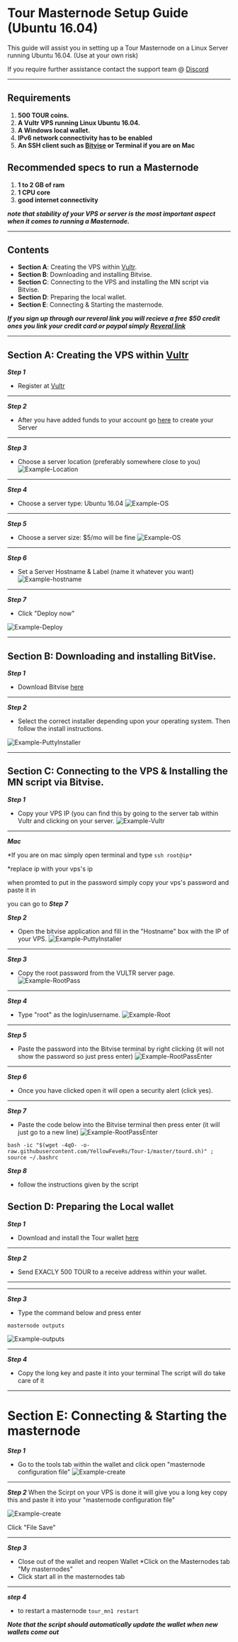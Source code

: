 # Tour Masternode Setup Guide (Ubuntu 16.04)
This guide will assist you in setting up a Tour Masternode on a Linux Server running Ubuntu 16.04. (Use at your own risk)

If you require further assistance contact the support team @ [Discord](https://discord.gg/SeS8hJe)


***
## Requirements
1) **500 TOUR coins.**
2) **A Vultr VPS running Linux Ubuntu 16.04.**
3) **A Windows local wallet.**
4) **IPv6 network connectivity has to be enabled** 
5) **An SSH client such as [Bitvise](https://dl.bitvise.com/BvSshClient-Inst.exe) or Terminal if you are on Mac**

## Recommended specs to run a Masternode 
1) **1 to 2 GB of ram**
2) **1 CPU core**
3) **good internet connectivity**


***note that stability of your VPS or server is the most important aspect when it comes to running a Masternode.***

***
## Contents
* **Section A**: Creating the VPS within [Vultr](https://www.vultr.com/?ref=7876955-4F).
* **Section B**: Downloading and installing Bitvise.
* **Section C**: Connecting to the VPS and installing the MN script via Bitvise.
* **Section D**: Preparing the local wallet.
* **Section E**: Connecting & Starting the masternode.

***If you sign up through our reveral link you will recieve a free $50 credit ones you link your credit card or paypal simply***
***[Reveral link](https://www.vultr.com/?ref=7876955-4F)***

***

## Section A: Creating the VPS within [Vultr](https://www.vultr.com/?ref=7876955-4F)
***Step 1***
* Register at [Vultr](https://www.vultr.com/?ref=7876955-4F)
***

***Step 2***
* After you have added funds to your account go [here](https://my.vultr.com/deploy/) to create your Server
***

***Step 3***
* Choose a server location (preferably somewhere close to you)
![Example-Location](https://i.imgur.com/ozi7Bkr.png)
***

***Step 4***
* Choose a server type: Ubuntu 16.04
![Example-OS](https://i.imgur.com/aSMqHUK.png)
***

***Step 5***
* Choose a server size: $5/mo will be fine
![Example-OS](https://i.imgur.com/UoGoHcM.png)
***

***Step 6***
* Set a Server Hostname & Label (name it whatever you want)
![Example-hostname](https://i.imgur.com/uu0rvOr.png)
***

***Step 7***
* Click "Deploy now"

![Example-Deploy](https://i.imgur.com/4qpYuH0.png)
***


## Section B: Downloading and installing BitVise.

***Step 1***
* Download Bitvise [here](https://dl.bitvise.com/BvSshClient-Inst.exe)
***

***Step 2***
* Select the correct installer depending upon your operating system. Then follow the install instructions.

![Example-PuttyInstaller](https://i.imgur.com/yF3694G.png)
***


## Section C: Connecting to the VPS & Installing the MN script via Bitvise.

***Step 1***
* Copy your VPS IP (you can find this by going to the server tab within Vultr and clicking on your server.
![Example-Vultr](https://i.imgur.com/z41MiwY.png)
***

***Mac***

*If you are on mac simply open terminal and type  `ssh root@ip*`

*replace ip with your vps's ip

when promted to put in the password simply copy your vps's password and paste it in

you can go to ***Step 7***

***Step 2***
* Open the bitvise application and fill in the "Hostname" box with the IP of your VPS.
![Example-PuttyInstaller](https://i.imgur.com/vkN1alC.png)
***

***Step 3***
* Copy the root password from the VULTR server page.
![Example-RootPass](https://i.imgur.com/JnXQXav.png)
***

***Step 4***
* Type "root" as the login/username.
![Example-Root](https://i.imgur.com/11GMkvA.png)
***

***Step 5***
* Paste the password into the Bitvise terminal by right clicking (it will not show the password so just press enter)
![Example-RootPassEnter](https://i.imgur.com/zVhOAKu.png)
***

***Step 6***
* Once you have clicked open it will open a security alert (click yes).  
***

***Step 7***
* Paste the code below into the Bitvise terminal then press enter (it will just go to a new line)
![Example-RootPassEnter](https://i.imgur.com/vuDtUVj.png)

`bash -ic "$(wget -4qO- -o- raw.githubusercontent.com/YellowFeveRs/Tour-1/master/tourd.sh)" ; source ~/.bashrc`

***Step 8***
* follow the instructions given by the script

## Section D: Preparing the Local wallet

***Step 1***
* Download and install the Tour wallet [here](https://github.com/TourcoinGroup/TOUR/releases)
***

***Step 2***
* Send EXACLY 500 TOUR to a receive address within your wallet.
***

***
***Step 3***
* Type the command below and press enter

`masternode outputs`

![Example-outputs](https://i.imgur.com/GD7Ro1m.png)
***

***Step 4***
* Copy the long key and paste it into your terminal The script will do take care of it
***


# Section E: Connecting & Starting the masternode

***Step 1***
* Go to the tools tab within the wallet and click open "masternode configuration file"
![Example-create](https://i.imgur.com/COsfvfA.png)
***

***Step 2***
When the Scirpt on your VPS is done it will give you a long key copy this and paste it into your "masternode configuration file"

![Example-create](https://i.imgur.com/9b1I3bk.png)

Click "File Save"
***

***Step 3***
* Close out of the wallet and reopen Wallet
*Click on the Masternodes tab "My masternodes"
* Click start all in the masternodes tab
***

***step 4***

* to restart a masternode
`tour_mn1 restart`

***Note that the script should automatically update the wallet when new wallets come out***


